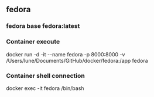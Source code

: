 ## fedora 

### fedora base fedora:latest

### Container execute		    
docker run -d -it --name fedora -p 8000:8000 -v /Users/lune/Documents/GitHub/docker/fedora:/app fedora 

### Container shell connection
docker exec -it fedora /bin/bash
